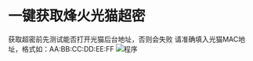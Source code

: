 # 一键获取烽火光猫超密

获取超密前先测试能否打开光猫后台地址，否则会失败
请准确填入光猫MAC地址，格式如：AA:BB:CC:DD:EE:FF
![程序](https://github.com/nature2608/SuperFH/assets/32662472/01845444-67d8-4358-895f-dc57fbf3ab7f)
